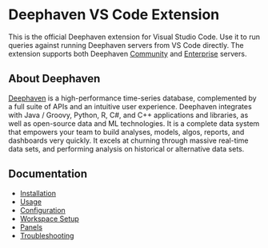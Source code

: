 # Deephaven VS Code Extension

This is the official Deephaven extension for Visual Studio Code. Use it to run queries against running Deephaven servers from VS Code directly. The extension supports both Deephaven [Community](https://deephaven.io/core/docs/) and [Enterprise](https://deephaven.io/enterprise/docs/) servers.

## About Deephaven

[Deephaven](https://deephaven.io/) is a high-performance time-series database, complemented by a full suite of APIs and an intuitive user experience. Deephaven integrates with Java / Groovy, Python, R, C#, and C++ applications and libraries, as well as open-source data and ML technologies. It is a complete data system that empowers your team to build analyses, models, algos, reports, and dashboards very quickly. It excels at churning through massive real-time data sets, and performing analysis on historical or alternative data sets.

## Documentation

- [Installation](docs/installation.md)
- [Usage](docs/usage.md)
- [Configuration](docs/configuration.md)
- [Workspace Setup](docs/workspace-setup.md)
- [Panels](docs/panels.md)
- [Troubleshooting](docs/troubleshooting.md)
